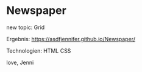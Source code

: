 # Newspaper

new topic: Grid

Ergebnis: https://asdfjennifer.github.io/Newspaper/

Technologien:
HTML
CSS

love, Jenni
